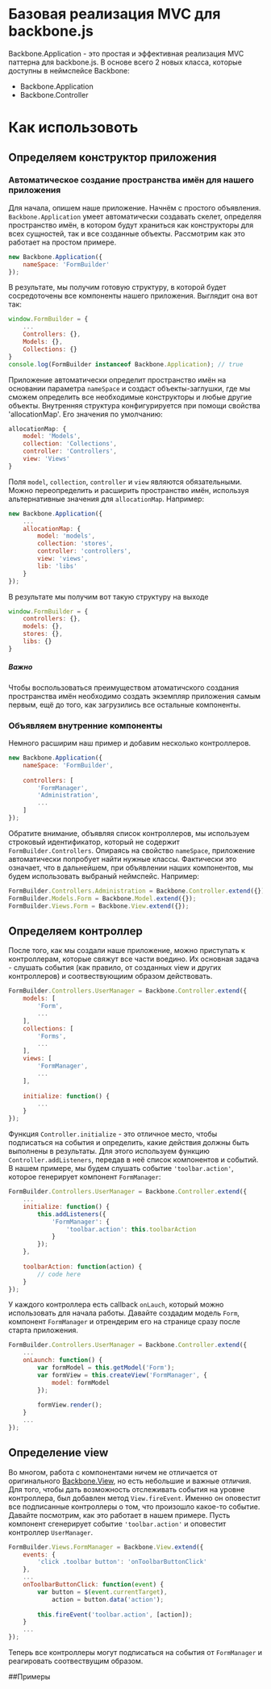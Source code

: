 ﻿# Базовая реализация MVC для backbone.js

Backbone.Application - это простая и эффективная реализация MVC паттерна для backbone.js. В основе всего 2 новых класса, которые доступны в неймспейсе Backbone:
* Backbone.Application
* Backbone.Controller

# Как использовоть
## Определяем конструктор приложения
### Автоматическое создание пространства имён для нашего приложения
Для начала, опишем наше приложение. Начнём с простого объявления. `Backbone.Application` умеет автоматически создавать скелет, определяя пространство имён, в котором будут храниться как конструкторы для всех сущностей, так и все созданные объекты. Рассмотрим как это работает на простом примере.
```Javascript
new Backbone.Application({
	nameSpace: 'FormBuilder'
});
```
В результате, мы получим готовую структуру, в которой будет сосредоточены все компоненты нашего приложения. Выглядит она вот так:
```Javascript
window.FormBuilder = {
    ...
    Controllers: {},
    Models: {},
    Collections: {}
}
console.log(FormBuilder instanceof Backbone.Application); // true
```

Приложение автоматически определит пространство имён на основании параметра `nameSpace` и создаст объекты-заглушки, где мы сможем определить все необходимые конструкторы и любые другие объекты. Внутренняя структура конфигурируется при помощи свойства 'allocationMap'. Его значения по умолчанию:
```Javascript
allocationMap: {
    model: 'Models',
    collection: 'Collections',
    controller: 'Controllers',
    view: 'Views'
}
```

Поля `model`, `collection`, `controller` и `view` являются обязательными. Можно переопределить и расширить пространство имён, используя альтернативные значения для `allocationMap`. Например:
```Javascript
new Backbone.Application({
    ...    
    allocationMap: {
        model: 'models',
        collection: 'stores',
        controller: 'controllers',
        view: 'views',
        lib: 'libs'
    }
});
```
В результате мы получим вот такую структуру на выходе
```Javascript
window.FormBuilder = {
    controllers: {},
    models: {},
    stores: {},
    libs: {}
}
```
##### Важно
Чтобы воспользоваться преимуществом атоматичского создания пространства имён необходимо создать экземпляр приложения самым первым, ещё до того, как загрузились все остальные компоненты. 

### Объявляем внутренние компоненты
Немного расширим наш пример и добавим несколько контроллеров.
```Javascript
new Backbone.Application({
	nameSpace: 'FormBuilder',
	
	controllers: [
		'FormManager',
		'Administration',
        ...
	]
});
```
Обратите внимание, объявляя список контроллеров, мы используем строковый идентификатор, который не содержит `FormBuilder.Controllers`. Опираясь на свойство `nameSpace`, приложение автоматически попробует найти нужные классы. Фактически это означает, что в дальнейшем, при объявлении наших компонентов, мы будем использовать выбраный неймспейс. Например:
```Javascript
FormBuilder.Controllers.Administration = Backbone.Controller.extend({});
FormBuilder.Models.Form = Backbone.Model.extend({});
FormBuilder.Views.Form = Backbone.View.extend({});
```

## Определяем контроллер
После того, как мы создали наше приложение, можно приступать к контроллерам, которые свяжут все части воедино. Их основная задача - слушать события (как правило, от созданных view и других контроллеров) и соотвествующиим образом действовать.
```Javascript
FormBuilder.Controllers.UserManager = Backbone.Controller.extend({
	models: [
		'Form',
		...
	],
	collections: [
		'Forms',
		...
	],
	views: [
		'FormManager',
		...
	],
    
    initialize: function() {
        ...
    }
});
```

Функция `Controller.initialize` - это отличное место, чтобы подписаться на события и определить, какие действия должны быть выполнены в результаты.
 Для этого используем функцию `Controller.addListeners`, передав в неё список компонентов и событий. В нашем примере, мы будем слушать событие `'toolbar.action'`, которое генерирует компонент `FormManager`:
```Javascript
FormBuilder.Controllers.UserManager = Backbone.Controller.extend({
	...		
	initialize: function() {
		this.addListeners({
			'FormManager': {
				'toolbar.action': this.toolbarAction
			}
		});
	},
	
	toolbarAction: function(action) {
		// code here
	}
});
```

У каждого контроллера есть callback `onLauch`, который можно использовать для начала работы. Давайте создадим модель `Form`, компонент `FormManager` и отрендерим его на странице сразу после старта приложения.
```Javascript
FormBuilder.Controllers.UserManager = Backbone.Controller.extend({
	...		
	onLaunch: function() {
		var formModel = this.getModel('Form');
		var formView = this.createView('FormManager', {
			model: formModel
		});
		
		formView.render();
	}
	...
});
```

## Определение view
Во многом, работа с компонентами ничем не отличается от оригинального [Backbone.View](http://backbonejs.org/#View), но есть небольшие и важные отличия. Для того, чтобы дать возможность отслеживать события на уровне контроллера, был добавлен метод `View.fireEvent`. Именно он оповестит все подписанные контроллеры о том, что произошло какое-то событие. Давайте посмотрим, как это работает в нашем примере. Пусть компонент сгенерирует событие `'toolbar.action'` и оповестит контроллер `UserManager`.
```Javascript
FormBuilder.Views.FormManager = Backbone.View.extend({
	events: {
		'click .toolbar button': 'onToolbarButtonClick'
	},
	...		
	onToolbarButtonClick: function(event) {
		var button = $(event.currentTarget),
			action = button.data('action');
			
		this.fireEvent('toolbar.action', [action]);
	}
	...
});
```
Теперь все контроллеры могут подписаться на события от `FormManager` и реагировать соотвествущим образом.

##Примеры